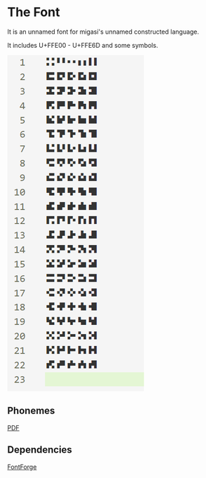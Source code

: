 # The Font

It is an unnamed font for migasi's unnamed constructed language.

It includes U+FFE00 - U+FFE6D and some symbols.

![Preview]

  [Preview]: Preview.png
  
## Phonemes

[PDF](Phonemes.pdf)

## Dependencies
[FontForge](https://github.com/fontforge/fontforge)